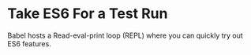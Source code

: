 <!--
name: es6-repl
version : "0.1"
title : "ECMAScript 6 REPL"
description: "Read–eval–print loop for ECMAScript 6"
license : "MIT"
-->

<!-- @section -->

# Take ES6 For a Test Run

Babel hosts a Read-eval-print loop (REPL) where you can quickly try out ES6 features.

<!-- @link, "url" : "http://babeljs.io/repl/", "task" : "Try out the ES6 REPL." -->

